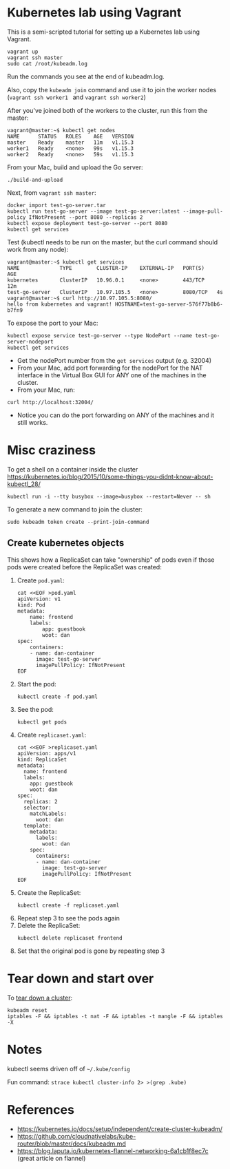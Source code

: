 # Kubernetes lab using Vagrant

This is a semi-scripted tutorial for setting up a Kubernetes lab using Vagrant.

```
vagrant up
vagrant ssh master
sudo cat /root/kubeadm.log
```

Run the commands you see at the end of kubeadm.log.

Also, copy the `kubeadm join` command and use it to join the worker nodes (`vagrant ssh worker1 ` and `vagrant ssh worker2`)

After you've joined both of the workers to the cluster, run this from the master:
```
vagrant@master:~$ kubectl get nodes
NAME      STATUS   ROLES    AGE   VERSION
master    Ready    master   11m   v1.15.3
worker1   Ready    <none>   99s   v1.15.3
worker2   Ready    <none>   59s   v1.15.3
```

From your Mac, build and upload the Go server:
```
./build-and-upload
```

Next, from `vagrant ssh master`:
```
docker import test-go-server.tar
kubectl run test-go-server --image test-go-server:latest --image-pull-policy IfNotPresent --port 8080 --replicas 2
kubectl expose deployment test-go-server --port 8080
kubectl get services
```

Test (kubectl needs to be run on the master, but the curl command should work from any node):
```
vagrant@master:~$ kubectl get services
NAME             TYPE        CLUSTER-IP    EXTERNAL-IP   PORT(S)    AGE
kubernetes       ClusterIP   10.96.0.1     <none>        443/TCP    12m
test-go-server   ClusterIP   10.97.105.5   <none>        8080/TCP   4s
vagrant@master:~$ curl http://10.97.105.5:8080/
hello from kubernetes and vagrant! HOSTNAME=test-go-server-576f77b8b6-b7fn9
```


To expose the port to your Mac:
```
kubectl expose service test-go-server --type NodePort --name test-go-server-nodeport
kubectl get services
```

* Get the nodePort number from the `get services` output (e.g. 32004)
* From your Mac, add port forwarding for the nodePort for the NAT interface in the Virtual Box GUI for ANY one of the machines in the cluster.
* From your Mac, run:
```
curl http://localhost:32004/
```
* Notice you can do the port forwarding on ANY of the machines and it still works. 

# Misc craziness

To get a shell on a container inside the cluster
https://kubernetes.io/blog/2015/10/some-things-you-didnt-know-about-kubectl_28/
```
kubectl run -i --tty busybox --image=busybox --restart=Never -- sh
```

To generate a new command to join the cluster:
```
sudo kubeadm token create --print-join-command
```

## Create kubernetes objects

This shows how a ReplicaSet can take "ownership" of pods even if those pods were created before the ReplicaSet was created:

1. Create `pod.yaml`:
    ```
    cat <<EOF >pod.yaml
    apiVersion: v1
    kind: Pod
    metadata:
        name: frontend
        labels:
            app: guestbook
            woot: dan
    spec:
        containers:
        - name: dan-container
          image: test-go-server
          imagePullPolicy: IfNotPresent
    EOF
    ```
2. Start the pod:
    ```
    kubectl create -f pod.yaml
    ```
3. See the pod:
    ```
    kubectl get pods
    ```
4. Create `replicaset.yaml`:
    ```
    cat <<EOF >replicaset.yaml
    apiVersion: apps/v1
    kind: ReplicaSet
    metadata:
      name: frontend
      labels:
        app: guestbook
        woot: dan
    spec:
      replicas: 2
      selector:
        matchLabels:
          woot: dan
      template:
        metadata:
          labels:
            woot: dan
        spec:
          containers:
          - name: dan-container
            image: test-go-server
            imagePullPolicy: IfNotPresent
    EOF
    ```
5. Create the ReplicaSet:
    ```
    kubectl create -f replicaset.yaml
    ```
6. Repeat step 3 to see the pods again
7. Delete the ReplicaSet:
    ```
    kubectl delete replicaset frontend
    ```
8. Set that the original pod is gone by repeating step 3

# Tear down and start over

To [tear down a cluster](https://kubernetes.io/docs/setup/independent/create-cluster-kubeadm/#tear-down):
```
kubeadm reset
iptables -F && iptables -t nat -F && iptables -t mangle -F && iptables -X
```

# Notes

kubectl seems driven off of `~/.kube/config`

Fun command: `strace kubectl cluster-info 2> >(grep .kube)`


# References
* https://kubernetes.io/docs/setup/independent/create-cluster-kubeadm/
* https://github.com/cloudnativelabs/kube-router/blob/master/docs/kubeadm.md
* https://blog.laputa.io/kubernetes-flannel-networking-6a1cb1f8ec7c (great article on flannel)
